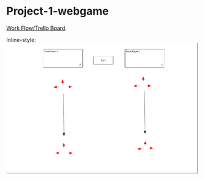 # Project-1-webgame

[Work Flow/Trello Board](https://trello.com/b/TUdSicR5/project-board).

Inline-style:
![WireFram](https://github.com/rover33/Project-1-webgame/blob/master/Screen%20Shot%202017-12-11%20at%2012.17.58%20PM.png)

